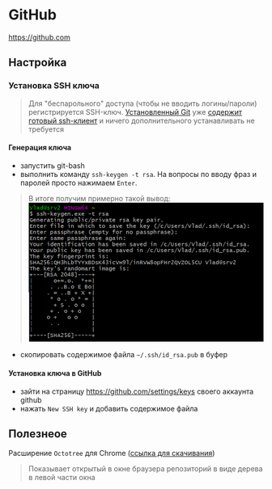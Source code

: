 # GitHub

https://github.com


## Настройка

### Установка SSH ключа 

> Для "беспарольного" доступа (чтобы не вводить логины/пароли) регистрируется SSH-ключ. [Установленный Git](git/git.md) уже [содержит готовый ssh-клиент](git/git.md#ssh) и ничего дополнительного устанавливать не требуется

#### Генерация ключа

- запустить git-bash
- выполнить команду `ssh-keygen -t rsa`. На вопросы по вводу фраз и паролей просто нажимаем `Enter`.
> В итоге получим примерно такой вывод:
![imagessh](github/ssh.png) 
- скопировать содержимое файла `~/.ssh/id_rsa.pub` в буфер

#### Установка ключа в GitHub
- зайти на страницу https://github.com/settings/keys своего аккаунта github
- нажать `New SSH key` и добавить содержимое файла


## Полезнеое

Расширение `Octotree` для Chrome ([cсылка для скачивания](https://chrome.google.com/webstore/detail/octotree/bkhaagjahfmjljalopjnoealnfndnagc))

> Показывает открытый в окне браузера репозиторий в виде дерева в левой части окна
